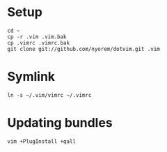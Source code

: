 # Setup

	cd ~
	cp -r .vim .vim.bak
	cp .vimrc .vimrc.bak
	git clone git://github.com/nyorem/dotvim.git .vim

# Symlink

	ln -s ~/.vim/vimrc ~/.vimrc

# Updating bundles

	vim +PlugInstall +qall

